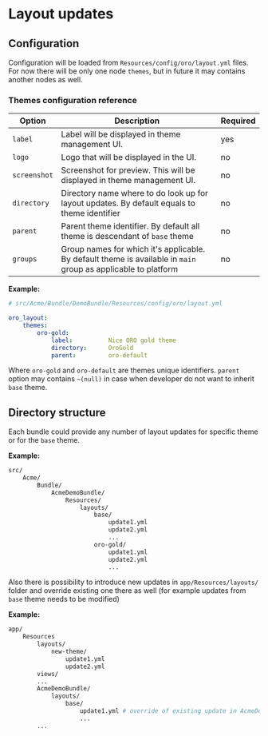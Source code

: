 # Layout updates

## Configuration

Configuration will be loaded from `Resources/config/oro/layout.yml`  files. For now there will be only one node `themes`, but in future it may contains another nodes as well.

### Themes configuration reference

| Option | Description | Required |
|------- |-------------|----------|
| `label` | Label will be displayed in theme management UI. | yes |
| `logo` | Logo that will be displayed in the UI. | no |
| `screenshot` | Screenshot for preview. This will be displayed in theme management UI. | no |
| `directory` | Directory name where to do look up for layout updates. By default equals to theme identifier | no |
| `parent` | Parent theme identifier. By default all theme is descendant of `base` theme | no |
| `groups` | Group names for which it's applicable. By default theme is available in `main` group as applicable to platform  | no |

**Example:**

```yml
# src/Acme/Bundle/DemoBundle/Resources/config/oro/layout.yml

oro_layout:
    themes:
        oro-gold:
            label:          Nice ORO gold theme
            directory:      OroGold
            parent:         oro-default
```
Where `oro-gold` and `oro-default` are themes unique identifiers. `parent` option may contains `~(null)` in case when developer do not want to inherit `base` theme.

## Directory structure

Each bundle could provide any number of layout updates for specific theme or for the `base` theme.
 
**Example:**

```bash
src/
    Acme/
        Bundle/
            AcmeDemoBundle/
                Resources/
                    layouts/
                        base/
                            update1.yml
                            update2.yml
                            ...
                        oro-gold/
                            update1.yml
                            update2.yml
                            ...
```
Also there is possibility to introduce new updates in `app/Resources/layouts/` folder and override existing one there as well (for example updates from `base` theme needs to be modified)

**Example:**

```bash
app/
    Resources
        layouts/
            new-theme/
                update1.yml
                update2.yml
        views/
        ...
        AcmeDemoBundle/
            layouts/
                base/
                    update1.yml # override of existing update in AcmeDemoBundle
                    ...
        ...
```
